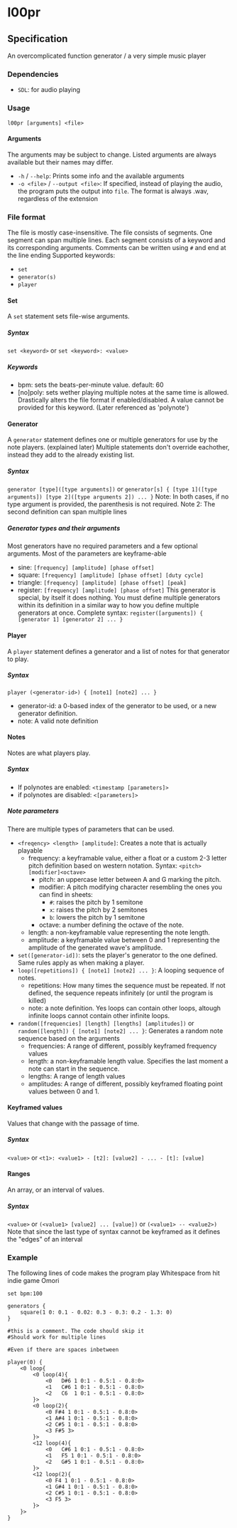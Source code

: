 # l00pr

## Specification

An overcomplicated function generator / a very simple music player

### Dependencies
- `SDL`: for audio playing

### Usage
`l00pr [arguments] <file>`

#### Arguments
The arguments may be subject to change. Listed arguments are always available but their names may differ.
- `-h` / `--help`: Prints some info and the available arguments
- `-o <file>` / `--output <file>`: If specified, instead of playing the audio, the program puts the output into `file`. The format is always .wav, regardless of the extension

### File format
The file is mostly case-insensitive. The file consists of segments. One segment can span multiple lines. Each segment consists of a keyword and its corresponding arguments. Comments can be written using `#` and end at the line ending
Supported keywords:
- `set`
- `generator(s)`
- `player`

#### Set
A `set` statement sets file-wise arguments.

##### Syntax
`set <keyword>` or `set <keyword>: <value>`

##### Keywords
- bpm: sets the beats-per-minute value. default: 60
- [no]poly: sets wether playing multiple notes at the same time is allowed. Drastically alters the file format if enabled/disabled. A value cannot be provided for this keyword. (Later referenced as 'polynote')

#### Generator
A `generator` statement defines one or multiple generators for use by the note players. (explained later) Multiple statements don't override eachother, instead they add to the already existing list.

##### Syntax
`generator [type]([type arguments])` or `generator[s] { [type 1]([type arguments]) [type 2]([type arguments 2]) ... }`
Note: In both cases, if no type argument is provided, the parenthesis is not required.
Note 2: The second definition can span multiple lines

##### Generator types and their arguments
Most generators have no required parameters and a few optional arguments. Most of the parameters are keyframe-able
- sine: `[frequency] [amplitude] [phase offset]`
- square: `[frequency] [amplitude] [phase offset] [duty cycle]`
- triangle: `[frequency] [amplitude] [phase offset] [peak]`
- register: `[frequency] [amplitude] [phase offset]` This generator is special, by itself it does nothing. You must define multiple generators within its definition in a similar way to how you define multiple generators at once. Complete syntax: `register([arguments]) { [generator 1] [generator 2] ... }`

#### Player
A `player` statement defines a generator and a list of notes for that generator to play.

##### Syntax
`player (<generator-id>) { [note1] [note2] ... }`
- generator-id: a 0-based index of the generator to be used, or a new generator definition.
- note: A valid note definition

#### Notes
Notes are what players play.

##### Syntax
- If polynotes are enabled:  `<timestamp [parameters]>`
- if polynotes are disabled: `<[parameters]>`

##### Note parameters
There are multiple types of parameters that can be used.
- `<freqency> <length> [amplitude]`: Creates a note that is actually playable
  - frequency: a keyframable value, either a float or a custom 2-3 letter pitch definition based on western notation. Syntax: `<pitch>[modifier]<octave>`
    - pitch: an uppercase letter between A and G marking the pitch.
    - modifier: A pitch modifying  character resembling the ones you can find in sheets:
      - `#`: raises the pitch by 1 semitone
      - `x`: raises the pitch by 2 semitones
      - `b`: lowers the pitch by 1 semitone
    - octave: a number defining the octave of the note.
  - length: a non-keyframable value representing the note length.
  - amplitude: a keyframable value between 0 and 1 representing the amplitude of the generated wave's amplitude.
- `set([generator-id])`: sets the player's generator to the one defined. Same rules apply as when making a player.
- `loop([repetitions]) { [note1] [note2] ... }`: A looping sequence of notes.
  - repetitions: How many times the sequence must be repeated. If not defined, the sequence repeats infinitely (or until the program is killed)
  - note: a note definition. Yes loops can contain other loops, altough infinite loops cannot contain other infinite loops.
- `random([frequencies] [length] [lengths] [amplitudes])` or `random([length]) { [note1] [note2] ... }`: Generates a random note sequence based on the arguments
  - frequencies: A range of different, possibly keyframed frequency values
  - length: a non-keyframable length value. Specifies the last moment a note can start in the sequence.
  - lengths: A range of length values
  - amplitudes: A range of different, possibly keyframed floating point values between 0 and 1.

#### Keyframed values
Values that change with the passage of time.

##### Syntax
`<value>` or `<t1>: <value1> - [t2]: [value2] - ... - [t]: [value]`

#### Ranges
An array, or an interval of values.

##### Syntax
`<value>` or `(<value1> [value2] ... [value])` or `(<value1> -- <value2>)`
Note that since the last type of syntax cannot be keyframed as it defines the "edges" of an interval

### Example
The following lines of code makes the program play Whitespace from hit indie game Omori
```
set bpm:100

generators {
    square(1 0: 0.1 - 0.02: 0.3 - 0.3: 0.2 - 1.3: 0)
}

#this is a comment. The code should skip it
#Should work for multiple lines

#Even if there are spaces inbetween

player(0) {
    <0 loop{ 
        <0 loop(4){
            <0   D#6 1 0:1 - 0.5:1 - 0.8:0>
            <1   C#6 1 0:1 - 0.5:1 - 0.8:0>
            <2   C6  1 0:1 - 0.5:1 - 0.8:0>
        }>
        <0 loop(2){
            <0 F#4 1 0:1 - 0.5:1 - 0.8:0>
            <1 A#4 1 0:1 - 0.5:1 - 0.8:0>
            <2 C#5 1 0:1 - 0.5:1 - 0.8:0>
            <3 F#5 3>
        }>
        <12 loop(4){
            <0   C#6 1 0:1 - 0.5:1 - 0.8:0>
            <1   F5 1 0:1 - 0.5:1 - 0.8:0>
            <2   G#5 1 0:1 - 0.5:1 - 0.8:0>
        }>
        <12 loop(2){
            <0 F4 1 0:1 - 0.5:1 - 0.8:0>
            <1 G#4 1 0:1 - 0.5:1 - 0.8:0>
            <2 C#5 1 0:1 - 0.5:1 - 0.8:0>
            <3 F5 3>
        }>
    }>
}
```

